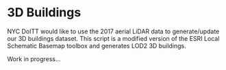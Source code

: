 # 3D Buildings

NYC DoITT would like to use the 2017 aerial LiDAR data to generate/update our 3D buildings dataset. 
This script is a modified version of the ESRI Local Schematic Basemap toolbox and generates LOD2 3D buildings. 

Work in progress...
